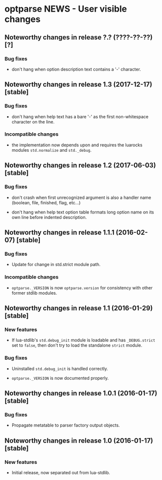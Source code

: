 # optparse NEWS - User visible changes

## Noteworthy changes in release ?.? (????-??-??) [?]

### Bug fixes

  - don't hang when option description text contains a '-' character.


## Noteworthy changes in release 1.3 (2017-12-17) [stable]

### Bug fixes

  - don't hang when help text has a bare '-' as the first non-whitespace
    character on the line.

### Incompatible changes

  - the implementation now depends upon and requires the luarocks modules
    `std.normalize` and `std._debug`.


## Noteworthy changes in release 1.2 (2017-06-03) [stable]

### Bug fixes

  - don't crash when first unrecognized argument is also a handler
    name (boolean, file, finished, flag, etc...)

  - don't hang when help text option table formats long option name
    on its own line before indented description.


## Noteworthy changes in release 1.1.1 (2016-02-07) [stable]

### Bug fixes

  - Update for change in std.strict module path.

### Incompatible changes

  - `optparse._VERSION` is now `optparse.version` for consistency with
    other former stdlib modules.

## Noteworthy changes in release 1.1 (2016-01-29) [stable]

### New features

 - If lua-stdlib's `std.debug_init` module is loadable and has
   `_DEBUG.strict` set to `false`, then don't try to load the standalone
   `strict` module.

### Bug fixes

 - Uninstalled `std.debug_init` is handled correctly.

 - `optparse._VERSION` is now documented properly.


## Noteworthy changes in release 1.0.1 (2016-01-17) [stable]

### Bug fixes

 - Propagate metatable to parser factory output objects.


## Noteworthy changes in release 1.0 (2016-01-17) [stable]

### New features

  - Initial release, now separated out from lua-stdlib.
